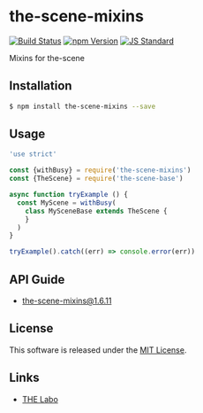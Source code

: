 the-scene-mixins
==========

<!---
This file is generated by the-tmpl. Do not update manually.
--->

<!-- Badge Start -->
<a name="badges"></a>

[![Build Status][bd_travis_shield_url]][bd_travis_url]
[![npm Version][bd_npm_shield_url]][bd_npm_url]
[![JS Standard][bd_standard_shield_url]][bd_standard_url]

[bd_repo_url]: https://github.com/the-labo/the-scene-mixins
[bd_travis_url]: http://travis-ci.org/the-labo/the-scene-mixins
[bd_travis_shield_url]: http://img.shields.io/travis/the-labo/the-scene-mixins.svg?style=flat
[bd_travis_com_url]: http://travis-ci.com/the-labo/the-scene-mixins
[bd_travis_com_shield_url]: https://api.travis-ci.com/the-labo/the-scene-mixins.svg?token=
[bd_license_url]: https://github.com/the-labo/the-scene-mixins/blob/master/LICENSE
[bd_npm_url]: http://www.npmjs.org/package/the-scene-mixins
[bd_npm_shield_url]: http://img.shields.io/npm/v/the-scene-mixins.svg?style=flat
[bd_standard_url]: http://standardjs.com/
[bd_standard_shield_url]: https://img.shields.io/badge/code%20style-standard-brightgreen.svg

<!-- Badge End -->


<!-- Description Start -->
<a name="description"></a>

Mixins for the-scene

<!-- Description End -->


<!-- Overview Start -->
<a name="overview"></a>



<!-- Overview End -->


<!-- Sections Start -->
<a name="sections"></a>

<!-- Section from "doc/guides/01.Installation.md.hbs" Start -->

<a name="section-doc-guides-01-installation-md"></a>

Installation
-----

```bash
$ npm install the-scene-mixins --save
```


<!-- Section from "doc/guides/01.Installation.md.hbs" End -->

<!-- Section from "doc/guides/02.Usage.md.hbs" Start -->

<a name="section-doc-guides-02-usage-md"></a>

Usage
---------

```javascript
'use strict'

const {withBusy} = require('the-scene-mixins')
const {TheScene} = require('the-scene-base')

async function tryExample () {
  const MyScene = withBusy(
    class MySceneBase extends TheScene {
    }
  )
}

tryExample().catch((err) => console.error(err))

```


<!-- Section from "doc/guides/02.Usage.md.hbs" End -->

<!-- Section from "doc/guides/10.API Guide.md.hbs" Start -->

<a name="section-doc-guides-10-a-p-i-guide-md"></a>

API Guide
-----

+ [the-scene-mixins@1.6.11](./doc/api/api.md)


<!-- Section from "doc/guides/10.API Guide.md.hbs" End -->


<!-- Sections Start -->


<!-- LICENSE Start -->
<a name="license"></a>

License
-------
This software is released under the [MIT License](https://github.com/the-labo/the-scene-mixins/blob/master/LICENSE).

<!-- LICENSE End -->


<!-- Links Start -->
<a name="links"></a>

Links
------

+ [THE Labo][t_h_e_labo_url]

[t_h_e_labo_url]: https://github.com/the-labo

<!-- Links End -->
